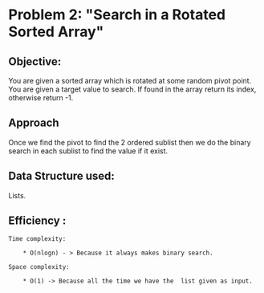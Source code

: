 # Problem  2: "Search in a Rotated Sorted Array" 


## Objective: 


You are given a sorted array which is rotated at some random pivot point. You are given a target value to search. If found in the array return its index, otherwise return -1.

## Approach

Once we find the pivot to find the 2 ordered sublist then we do the binary search in each sublist to find the value if it exist. 


## Data Structure used:


Lists. 



## Efficiency :

    Time complexity:
        
        * O(nlogn) - > Because it always makes binary search. 

    Space complexity:
    
        * O(1) -> Because all the time we have the  list given as input. 
